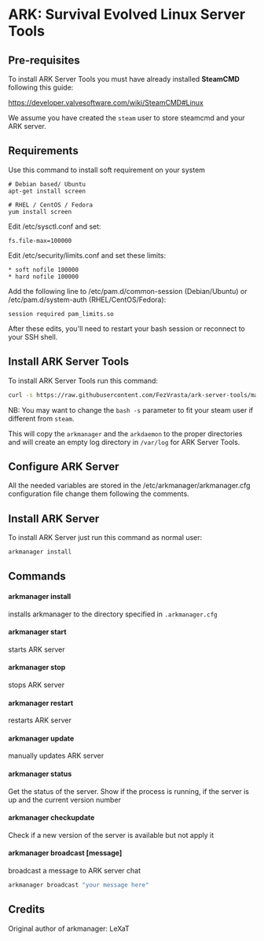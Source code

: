 # ARK: Survival Evolved Linux Server Tools

## Pre-requisites

To install ARK Server Tools you must have already installed **SteamCMD** following this guide:

https://developer.valvesoftware.com/wiki/SteamCMD#Linux

We assume you have created the `steam` user to store steamcmd and your ARK server.

## Requirements
Use this command to install soft requirement on your system
```
# Debian based/ Ubuntu
apt-get install screen

# RHEL / CentOS / Fedora
yum install screen
```

Edit /etc/sysctl.conf and set:
```
fs.file-max=100000
```
Edit /etc/security/limits.conf and set these limits:
```
* soft nofile 100000
* hard nofile 100000
```
Add the following line to /etc/pam.d/common-session (Debian/Ubuntu) or /etc/pam.d/system-auth (RHEL/CentOS/Fedora):
```
session required pam_limits.so
```

After these edits, you'll need to restart your bash session or reconnect to your SSH shell.

## Install ARK Server Tools

To install ARK Server Tools run this command:

```sh
curl -s https://raw.githubusercontent.com/FezVrasta/ark-server-tools/master/netinstall.sh | sudo bash -s steam
```

NB: You may want to change the `bash -s` parameter to fit your steam user if different from `steam`.

This will copy the `arkmanager` and the `arkdaemon` to the proper directories and will create an empty log directory in `/var/log` for ARK Server Tools.  

## Configure ARK Server

All the needed variables are stored in the /etc/arkmanager/arkmanager.cfg configuration file change them following the comments.

## Install ARK Server

To install ARK Server just run this command as normal user:

```sh
arkmanager install
```
## Commands

#### arkmanager install
installs arkmanager to the directory specified in `.arkmanager.cfg`

#### arkmanager start
starts ARK server

#### arkmanager stop
stops ARK server

#### arkmanager restart
restarts ARK server

#### arkmanager update
manually updates ARK server

#### arkmanager status
Get the status of the server. Show if the process is running, if the server is up and the current version number

#### arkmanager checkupdate
Check if a new version of the server is available but not apply it

#### arkmanager broadcast [message]
broadcast a message to ARK server chat

```sh
arkmanager broadcast "your message here"
```

## Credits

Original author of arkmanager: LeXaT
